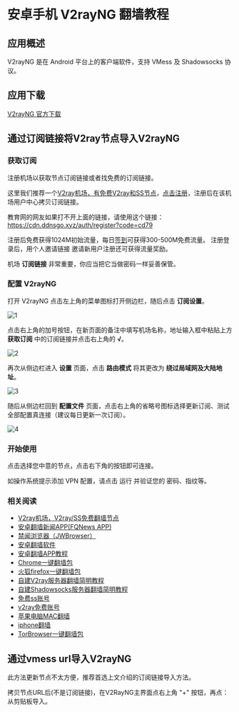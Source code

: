 # 安卓手机 V2rayNG 翻墙教程

## 应用概述

V2rayNG 是在 Android 平台上的客户端软件，支持 VMess 及 Shadowsocks 协议。

## 应用下载

[V2rayNG 官方下载](https://github.com/2dust/v2rayNG/releases)

## 通过订阅链接将V2ray节点导入V2rayNG

### 获取订阅

注册机场以获取节点订阅链接或者找免费的订阅链接。

这里我们推荐一个[V2ray机场，有免费V2ray和SS节点](https://github.com/bannedbook/fanqiang/wiki/V2ray%E6%9C%BA%E5%9C%BA)，[点击注册](https://go.runba.cyou/auth/register?code=cd79)，注册后在该机场用户中心拷贝订阅链接。

教育网的网友如果打不开上面的链接，请使用这个链接：
https://cdn.ddnsgo.xyz/auth/register?code=cd79

注册后免费获得1024M初始流量，每日[签到](https://raw.githubusercontent.com/bannedbook/fanqiang/master/v2ss/images/checkin.jpg)可获得300-500M免费流量。
注册登录后，用个人邀请链接 邀请新用户注册还可获得流量奖励。

机场 **订阅链接** 非常重要，你应当把它当做密码一样妥善保管。

### 配置 V2rayNG

打开 V2rayNG 点击左上角的菜单图标打开侧边栏，随后点击 **订阅设置**。

![1](https://i.loli.net/2019/02/13/5c62fd8327c0e.png)

点击右上角的加号按钮，在新页面的备注中填写机场名称，地址输入框中粘贴上方 **获取订阅** 中的订阅链接并点击右上角的 **√**。

![2](https://i.loli.net/2019/02/13/5c62fef253cd4.jpg)

再次从侧边栏进入 **设置** 页面，点击 **路由模式** 将其更改为 **绕过局域网及大陆地址**。

![3](https://i.loli.net/2019/02/13/5c62ffab506fb.jpeg)

随后从侧边栏回到 **配置文件** 页面，点击右上角的省略号图标选择更新订阅、测试全部配置真连接（建议每日更新一次订阅）。

![4](https://i.loli.net/2019/02/13/5c630072445ec.jpeg)

### 开始使用

点击选择您中意的节点，点击右下角的按钮即可连接。

如操作系统提示添加 VPN 配置，请点击 运行 并验证您的 密码、指纹等。

### 相关阅读
*   [V2ray机场，V2ray/SS免费翻墙节点](https://github.com/bannedbook/fanqiang/wiki/V2ray%E6%9C%BA%E5%9C%BA)
*   [安卓翻墙新闻APP(FQNews APP)](https://github.com/bannedbook/fanqiang/wiki/%E7%A6%81%E9%97%BB%E7%BD%91%E5%AE%89%E5%8D%93%E7%BF%BB%E5%A2%99%E6%96%B0%E9%97%BBAPP)
*   [禁闻浏览器（JWBrowser）](https://github.com/bannedbook/fanqiang/wiki/%E5%AE%89%E5%8D%93%E7%BF%BB%E5%A2%99%E8%BD%AF%E4%BB%B6#JWBrowser)
*   [安卓翻墙软件](https://github.com/bannedbook/fanqiang/wiki/%E5%AE%89%E5%8D%93%E7%BF%BB%E5%A2%99%E8%BD%AF%E4%BB%B6)
*   [安卓翻墙APP教程](https://github.com/bannedbook/fanqiang/tree/master/android)
*   [Chrome一键翻墙包](https://github.com/bannedbook/fanqiang/wiki/Chrome%E4%B8%80%E9%94%AE%E7%BF%BB%E5%A2%99%E5%8C%85)
*   [火狐firefox一键翻墙包](https://github.com/bannedbook/fanqiang/wiki/%E7%81%AB%E7%8B%90firefox%E4%B8%80%E9%94%AE%E7%BF%BB%E5%A2%99%E5%8C%85)
*   [自建V2ray服务器翻墙简明教程](https://github.com/bannedbook/fanqiang/blob/master/v2ss/%E8%87%AA%E5%BB%BAV2ray%E6%9C%8D%E5%8A%A1%E5%99%A8%E7%AE%80%E6%98%8E%E6%95%99%E7%A8%8B.md)
*   [自建Shadowsocks服务器翻墙简明教程](https://github.com/bannedbook/fanqiang/blob/master/v2ss/%E8%87%AA%E5%BB%BAShadowsocks%E6%9C%8D%E5%8A%A1%E5%99%A8%E7%AE%80%E6%98%8E%E6%95%99%E7%A8%8B.md)
*   [免费ss账号](https://github.com/bannedbook/fanqiang/wiki/%E5%85%8D%E8%B4%B9ss%E8%B4%A6%E5%8F%B7)
*   [v2ray免费账号](https://github.com/bannedbook/fanqiang/wiki/v2ray%E5%85%8D%E8%B4%B9%E8%B4%A6%E5%8F%B7)
*   [苹果电脑MAC翻墙](https://github.com/bannedbook/fanqiang/wiki/%E8%8B%B9%E6%9E%9C%E7%94%B5%E8%84%91MAC%E7%BF%BB%E5%A2%99)
*   [iphone翻墙](https://github.com/bannedbook/fanqiang/wiki/iphone%E7%BF%BB%E5%A2%99)
*   [TorBrowser一键翻墙包](https://github.com/bannedbook/fanqiang/wiki/TorBrowser%E4%B8%80%E9%94%AE%E7%BF%BB%E5%A2%99%E5%8C%85)

## 通过vmess url导入V2rayNG

此方法更新节点不太方便，推荐首选上文介绍的订阅链接导入方法。

拷贝节点URL后(不是订阅链接)，在V2RayNG主界面点右上角 "+" 按钮，再点：从剪贴板导入。

